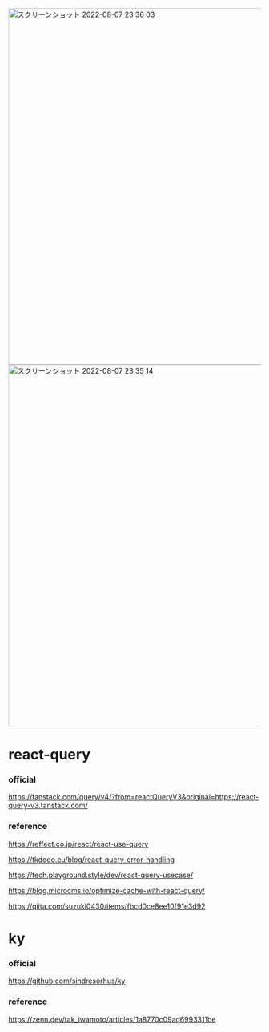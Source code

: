<img width="711" alt="スクリーンショット 2022-08-07 23 36 03" src="https://user-images.githubusercontent.com/94124347/183296099-e2c8c414-3fba-4a42-b879-5c443f911a89.png">

<img width="722" alt="スクリーンショット 2022-08-07 23 35 14" src="https://user-images.githubusercontent.com/94124347/183296113-ded37260-e990-4472-bf82-c0659bc4e610.png">

# react-query

### official

https://tanstack.com/query/v4/?from=reactQueryV3&original=https://react-query-v3.tanstack.com/

### reference

https://reffect.co.jp/react/react-use-query

https://tkdodo.eu/blog/react-query-error-handling

https://tech.playground.style/dev/react-query-usecase/

https://blog.microcms.io/optimize-cache-with-react-query/

https://qiita.com/suzuki0430/items/fbcd0ce8ee10f91e3d92

# ky

### official

https://github.com/sindresorhus/ky

### reference

https://zenn.dev/tak_iwamoto/articles/1a8770c09ad6993311be
